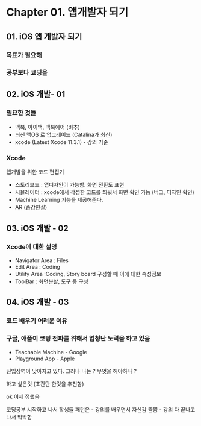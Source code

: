 # Chapter 01. 앱개발자 되기 


## 01. iOS 앱 개발자 되기 

### 목표가 필요해 
### 공부보다 코딩을 


## 02. iOS 개발- 01

### 필요한 것들 

* 맥북, 아이맥, 맥북에어 (비추)
* 최신 맥OS 로 업그레이드 (Catalina가 최신)
* xcode (Latest Xcode 11.3.1) - 강의 기준

### Xcode 
앱개발을 위한 코드 편집기 

* 스토리보드 : 앱디자인이 가능함. 화면 전환도 표현 
* 시뮬레이터 : xcode에서 작성한 코드를 띄워서 화면 확인 가능 (버그, 디자인 확인) 
* Machine Learning 기능을 제공해준다. 
* AR (증강현실)


## 03. iOS 개발 - 02 

### Xcode에 대한 설명 
* Navigator Area : Files
* Edit Area : Coding 
* Utility Area :Coding, Story board 구성할 때 이에 대한 속성정보 
* ToolBar : 화면분할, 도구 등 구성

## 04. iOS 개발 - 03 

### 코드 배우기 어려운 이유 


### 구글, 애플이 코딩 전파를 위해서 엄청난 노력을 하고 있음
* Teachable Machine - Google
* Playground App - Apple 

진입장벽이 낮아지고 있다. 그러나 나는 ? 무엇을 해야하나 ? 

하고 싶은것 (초간단 한것을 추천함) 

ok 이제 정했음 

코딩공부 시작하고 나서 학생들 패턴은 
	- 강의를 배우면서 자신감 뿜뿜
	- 강의 다 끝나고 나서 막막함 

